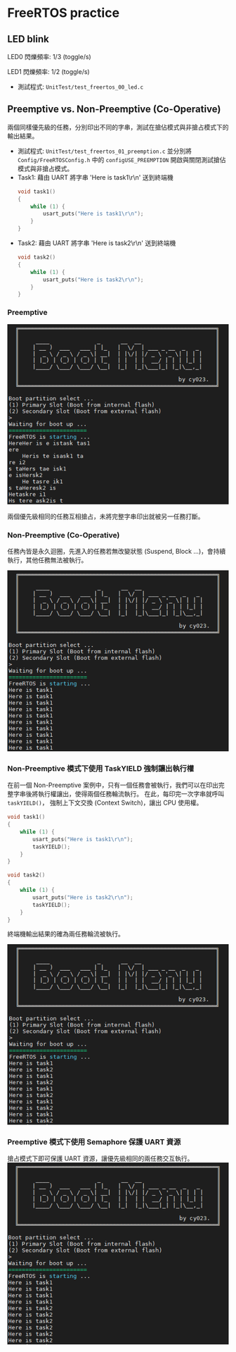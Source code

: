 # FreeRTOS practice

## LED blink
LED0 閃爍頻率: 1/3 (toggle/s)

LED1 閃爍頻率: 1/2 (toggle/s)

- 測試程式: `UnitTest/test_freertos_00_led.c`

## Preemptive vs. Non-Preemptive (Co-Operative)
兩個同樣優先級的任務，分別印出不同的字串，測試在搶佔模式與非搶占模式下的輸出結果。

- 測試程式: `UnitTest/test_freertos_01_preemption.c` 並分別將 `Config/FreeRTOSConfig.h` 中的 `configUSE_PREEMPTION` 開啟與關閉測試搶佔模式與非搶占模式。
- Task1: 藉由 UART 將字串 'Here is task1\r\n' 送到終端機
    ```c
    void task1()
    {
        while (1) {
            usart_puts("Here is task1\r\n");
        }
    }
    ```
- Task2: 藉由 UART 將字串 'Here is task2\r\n' 送到終端機
    ```c
    void task2()
    {
        while (1) {
            usart_puts("Here is task2\r\n");
        }
    }
    ```

### Preemptive
![搶佔](./test_freertos_01_preemption.PNG)

兩個優先級相同的任務互相搶占，未將完整字串印出就被另一任務打斷。

### Non-Preemptive (Co-Operative)
任務內皆是永久迴圈，先進入的任務若無改變狀態 (Suspend, Block ...)，會持續執行，其他任務無法被執行。

![非搶佔](./test_freertos_01_nonpreemption.PNG)

### Non-Preemptive 模式下使用 TaskYIELD 強制讓出執行權

在前一個 Non-Preemptive 案例中，只有一個任務會被執行，我們可以在印出完整字串後將執行權讓出，使得兩個任務輪流執行。
在此，每印完一次字串就呼叫 `taskYIELD()`， 強制上下文交換 (Context Switch)，讓出 CPU 使用權。

```c
void task1()
{
    while (1) {
        usart_puts("Here is task1\r\n");
        taskYIELD();
    }
}
```
```c
void task2()
{
    while (1) {
        usart_puts("Here is task2\r\n");
        taskYIELD();
    }
}
```

終端機輸出結果的確為兩任務輪流被執行。

![非搶佔 + 讓出執行權](./test_freertos_01_nonpreemption_yield.PNG)

### Preemptive 模式下使用 Semaphore 保護 UART 資源
搶占模式下即可保護 UART 資源，讓優先級相同的兩任務交互執行。
![搶佔 + Semaphore 保護](./test_freertos_01_preemption_semaphore.PNG)
